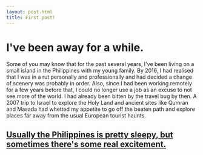 ```yaml
---
layout: post.html
title: First post!
---
```


# I've been away for a while.

Some of you may know that for the past several years, I've been living on a small island in the Philippines with my young family. By 2016, I had realised that I was in a rut personally and professionally and had decided a change of scenery was probably in order. Also, since I had been working remotely for a few years before that, I could no longer use a job as an excuse to not see more of the world. I had already been bitten by the travel bug by then. A 2007 trip to Israel to explore the Holy Land and ancient sites like Qumran and Masada had whetted my appetite to go off the beaten path and explore places far away from the usual European tourist haunts.  

[Usually the Philippines is pretty sleepy, but sometimes there's some real excitement.](/assets/images/photo.jpg)
---
